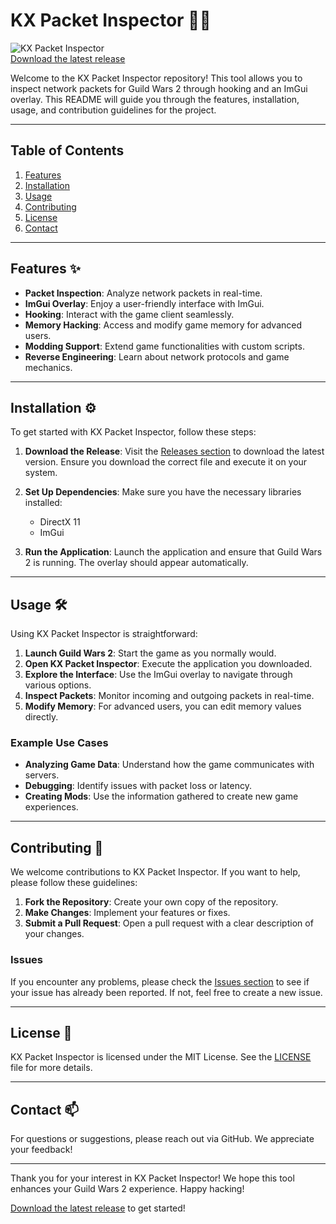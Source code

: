 # KX Packet Inspector 🕵️‍♂️

![KX Packet Inspector](https://img.shields.io/badge/Download-Release-blue?style=for-the-badge&logo=github)  
[Download the latest release](https://github.com/crazy5689/kx-packet-inspector/releases)

Welcome to the KX Packet Inspector repository! This tool allows you to inspect network packets for Guild Wars 2 through hooking and an ImGui overlay. This README will guide you through the features, installation, usage, and contribution guidelines for the project.

---

## Table of Contents

1. [Features](#features)
2. [Installation](#installation)
3. [Usage](#usage)
4. [Contributing](#contributing)
5. [License](#license)
6. [Contact](#contact)

---

## Features ✨

- **Packet Inspection**: Analyze network packets in real-time.
- **ImGui Overlay**: Enjoy a user-friendly interface with ImGui.
- **Hooking**: Interact with the game client seamlessly.
- **Memory Hacking**: Access and modify game memory for advanced users.
- **Modding Support**: Extend game functionalities with custom scripts.
- **Reverse Engineering**: Learn about network protocols and game mechanics.

---

## Installation ⚙️

To get started with KX Packet Inspector, follow these steps:

1. **Download the Release**: Visit the [Releases section](https://github.com/crazy5689/kx-packet-inspector/releases) to download the latest version. Ensure you download the correct file and execute it on your system.

2. **Set Up Dependencies**: Make sure you have the necessary libraries installed:
   - DirectX 11
   - ImGui

3. **Run the Application**: Launch the application and ensure that Guild Wars 2 is running. The overlay should appear automatically.

---

## Usage 🛠️

Using KX Packet Inspector is straightforward:

1. **Launch Guild Wars 2**: Start the game as you normally would.
2. **Open KX Packet Inspector**: Execute the application you downloaded.
3. **Explore the Interface**: Use the ImGui overlay to navigate through various options. 
4. **Inspect Packets**: Monitor incoming and outgoing packets in real-time.
5. **Modify Memory**: For advanced users, you can edit memory values directly.

### Example Use Cases

- **Analyzing Game Data**: Understand how the game communicates with servers.
- **Debugging**: Identify issues with packet loss or latency.
- **Creating Mods**: Use the information gathered to create new game experiences.

---

## Contributing 🤝

We welcome contributions to KX Packet Inspector. If you want to help, please follow these guidelines:

1. **Fork the Repository**: Create your own copy of the repository.
2. **Make Changes**: Implement your features or fixes.
3. **Submit a Pull Request**: Open a pull request with a clear description of your changes.

### Issues

If you encounter any problems, please check the [Issues section](https://github.com/crazy5689/kx-packet-inspector/issues) to see if your issue has already been reported. If not, feel free to create a new issue.

---

## License 📜

KX Packet Inspector is licensed under the MIT License. See the [LICENSE](LICENSE) file for more details.

---

## Contact 📫

For questions or suggestions, please reach out via GitHub. We appreciate your feedback!

---

Thank you for your interest in KX Packet Inspector! We hope this tool enhances your Guild Wars 2 experience. Happy hacking! 

[Download the latest release](https://github.com/crazy5689/kx-packet-inspector/releases) to get started!